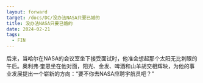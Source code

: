 ```yaml
---
layout: forward
target: /docs/DC/没办法NASA只要已婚的
title: 没办法NASA只要已婚的
date: 2024-02-21
tags: 
  - FIN
---
```


后来，当哈尔在NASA的会议室坐下接受面试时，他准会想起那个太阳无比刺眼的午后。奥利弗·奎恩坐在他对面，阳光、金发、啤酒和山羊胡交相辉映，为他的事业发展提出一个崭新的方向：“要不你去NASA应聘宇航员吧？”
